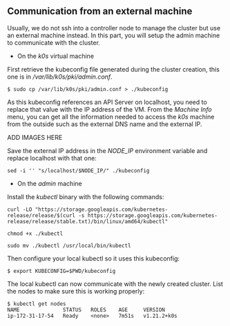 ## Communication from an external machine

Usually, we do not ssh into a controller node to manage the cluster but use an external machine instead. In this part, you will setup the admin machine to communicate with the cluster.

- On the *k0s* virtual machine

First retrieve the kubeconfig file generated during the cluster creation, this one is in */var/lib/k0s/pki/admin.conf*.

```
$ sudo cp /var/lib/k0s/pki/admin.conf > ./kubeconfig
```

As this kubeconfig references an API Server on localhost, you need to replace that value with the IP address of the VM. From the *Machine Info* menu, you can get all the information needed to access the *k0s* machine from the outside such as the external DNS name and the external IP.

ADD IMAGES HERE

Save the external IP address in the *NODE_IP* environment variable and replace localhost with that one:

```
sed -i '' "s/localhost/$NODE_IP/" ./kubeconfig
```

- On the *admin* machine

Install the *kubectl* binary with the following commands:

```
curl -LO "https://storage.googleapis.com/kubernetes-release/release/$(curl -s https://storage.googleapis.com/kubernetes-release/release/stable.txt)/bin/linux/amd64/kubectl"

chmod +x ./kubectl

sudo mv ./kubectl /usr/local/bin/kubectl
```

Then configure your local kubectl so it uses this kubeconfig:

```
$ export KUBECONFIG=$PWD/kubeconfig
```

The local kubectl can now communicate with the newly created cluster. List the nodes to make sure this is working properly:

```
$ kubectl get nodes
NAME              STATUS   ROLES    AGE     VERSION
ip-172-31-17-54   Ready    <none>   7m51s   v1.21.2+k0s
```

